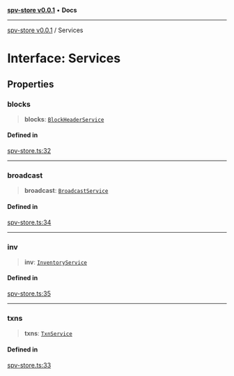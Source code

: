 [**spv-store v0.0.1**](../README.md) • **Docs**

***

[spv-store v0.0.1](../globals.md) / Services

# Interface: Services

## Properties

### blocks

> **blocks**: [`BlockHeaderService`](BlockHeaderService.md)

#### Defined in

[spv-store.ts:32](https://github.com/shruggr/ts-casemod-spv/blob/3ea4eaa98b52595d9cf79b03096c7b1d167ad808/src/spv-store.ts#L32)

***

### broadcast

> **broadcast**: [`BroadcastService`](BroadcastService.md)

#### Defined in

[spv-store.ts:34](https://github.com/shruggr/ts-casemod-spv/blob/3ea4eaa98b52595d9cf79b03096c7b1d167ad808/src/spv-store.ts#L34)

***

### inv

> **inv**: [`InventoryService`](InventoryService.md)

#### Defined in

[spv-store.ts:35](https://github.com/shruggr/ts-casemod-spv/blob/3ea4eaa98b52595d9cf79b03096c7b1d167ad808/src/spv-store.ts#L35)

***

### txns

> **txns**: [`TxnService`](TxnService.md)

#### Defined in

[spv-store.ts:33](https://github.com/shruggr/ts-casemod-spv/blob/3ea4eaa98b52595d9cf79b03096c7b1d167ad808/src/spv-store.ts#L33)
